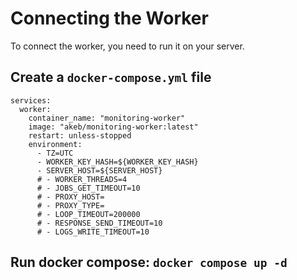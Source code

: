 Connecting the Worker
=====================

To connect the worker, you need to run it on your server.

Create a `docker-compose.yml` file
----------------------------------

    services:
      worker:
        container_name: "monitoring-worker"
        image: "akeb/monitoring-worker:latest"
        restart: unless-stopped
        environment:
          - TZ=UTC
          - WORKER_KEY_HASH=${WORKER_KEY_HASH}
          - SERVER_HOST=${SERVER_HOST}
          # - WORKER_THREADS=4
          # - JOBS_GET_TIMEOUT=10
          # - PROXY_HOST=
          # - PROXY_TYPE=
          # - LOOP_TIMEOUT=200000
          # - RESPONSE_SEND_TIMEOUT=10
          # - LOGS_WRITE_TIMEOUT=10

Run docker compose: `docker compose up -d`
------------------------------------------
